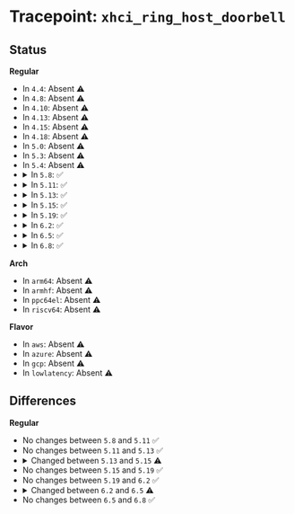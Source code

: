# Tracepoint: <code>xhci_ring_host_doorbell</code>

## Status
<b>Regular</b>
<ul>
<li>
In <code>4.4</code>: Absent ⚠️
</li>
<li>
In <code>4.8</code>: Absent ⚠️
</li>
<li>
In <code>4.10</code>: Absent ⚠️
</li>
<li>
In <code>4.13</code>: Absent ⚠️
</li>
<li>
In <code>4.15</code>: Absent ⚠️
</li>
<li>
In <code>4.18</code>: Absent ⚠️
</li>
<li>
In <code>5.0</code>: Absent ⚠️
</li>
<li>
In <code>5.3</code>: Absent ⚠️
</li>
<li>
In <code>5.4</code>: Absent ⚠️
</li>
<li>
<details>
<summary>In <code>5.8</code>: ✅</summary>

Event:

```c
struct trace_event_raw_xhci_log_doorbell {
    struct trace_entry ent;
    u32 slot;
    u32 doorbell;
    char __data[0];
};
```
Function:

```c
void trace_event_raw_event_xhci_log_doorbell(void *__data, u32 slot, u32 doorbell);
```
</details>
</li>
<li>
<details>
<summary>In <code>5.11</code>: ✅</summary>

Event:

```c
struct trace_event_raw_xhci_log_doorbell {
    struct trace_entry ent;
    u32 slot;
    u32 doorbell;
    char __data[0];
};
```
Function:

```c
void trace_event_raw_event_xhci_log_doorbell(void *__data, u32 slot, u32 doorbell);
```
</details>
</li>
<li>
<details>
<summary>In <code>5.13</code>: ✅</summary>

Event:

```c
struct trace_event_raw_xhci_log_doorbell {
    struct trace_entry ent;
    u32 slot;
    u32 doorbell;
    char __data[0];
};
```
Function:

```c
void trace_event_raw_event_xhci_log_doorbell(void *__data, u32 slot, u32 doorbell);
```
</details>
</li>
<li>
<details>
<summary>In <code>5.15</code>: ✅</summary>

Event:

```c
struct trace_event_raw_xhci_log_doorbell {
    struct trace_entry ent;
    u32 slot;
    u32 doorbell;
    u32 __data_loc_str;
    char __data[0];
};
```
Function:

```c
void trace_event_raw_event_xhci_log_doorbell(void *__data, u32 slot, u32 doorbell);
```
</details>
</li>
<li>
<details>
<summary>In <code>5.19</code>: ✅</summary>

Event:

```c
struct trace_event_raw_xhci_log_doorbell {
    struct trace_entry ent;
    u32 slot;
    u32 doorbell;
    u32 __data_loc_str;
    char __data[0];
};
```
Function:

```c
void trace_event_raw_event_xhci_log_doorbell(void *__data, u32 slot, u32 doorbell);
```
</details>
</li>
<li>
<details>
<summary>In <code>6.2</code>: ✅</summary>

Event:

```c
struct trace_event_raw_xhci_log_doorbell {
    struct trace_entry ent;
    u32 slot;
    u32 doorbell;
    u32 __data_loc_str;
    char __data[0];
};
```
Function:

```c
void trace_event_raw_event_xhci_log_doorbell(void *__data, u32 slot, u32 doorbell);
```
</details>
</li>
<li>
<details>
<summary>In <code>6.5</code>: ✅</summary>

Event:

```c
struct trace_event_raw_xhci_log_doorbell {
    struct trace_entry ent;
    u32 slot;
    u32 doorbell;
    char __data[0];
};
```
Function:

```c
void trace_event_raw_event_xhci_log_doorbell(void *__data, u32 slot, u32 doorbell);
```
</details>
</li>
<li>
<details>
<summary>In <code>6.8</code>: ✅</summary>

Event:

```c
struct trace_event_raw_xhci_log_doorbell {
    struct trace_entry ent;
    u32 slot;
    u32 doorbell;
    char __data[0];
};
```
Function:

```c
void trace_event_raw_event_xhci_log_doorbell(void *__data, u32 slot, u32 doorbell);
```
</details>
</li>
</ul>
<b>Arch</b>
<ul>
<li>
In <code>arm64</code>: Absent ⚠️
</li>
<li>
In <code>armhf</code>: Absent ⚠️
</li>
<li>
In <code>ppc64el</code>: Absent ⚠️
</li>
<li>
In <code>riscv64</code>: Absent ⚠️
</li>
</ul>
<b>Flavor</b>
<ul>
<li>
In <code>aws</code>: Absent ⚠️
</li>
<li>
In <code>azure</code>: Absent ⚠️
</li>
<li>
In <code>gcp</code>: Absent ⚠️
</li>
<li>
In <code>lowlatency</code>: Absent ⚠️
</li>
</ul>

## Differences
<b>Regular</b>
<ul>
<li>
No changes between <code>5.8</code> and <code>5.11</code> ✅
</li>
<li>
No changes between <code>5.11</code> and <code>5.13</code> ✅
</li>
<li>
<details>
<summary>Changed between <code>5.13</code> and <code>5.15</code> ⚠️</summary>
<ul>
<li>
<b>Event changed. </b>
</li>
<li>
<b>Field added. </b>
<code>u32 __data_loc_str</code>
</li>
</ul>
</details>
</li>
<li>
No changes between <code>5.15</code> and <code>5.19</code> ✅
</li>
<li>
No changes between <code>5.19</code> and <code>6.2</code> ✅
</li>
<li>
<details>
<summary>Changed between <code>6.2</code> and <code>6.5</code> ⚠️</summary>
<ul>
<li>
<b>Event changed. </b>
</li>
<li>
<b>Field removed. </b>
<code>u32 __data_loc_str</code>
</li>
</ul>
</details>
</li>
<li>
No changes between <code>6.5</code> and <code>6.8</code> ✅
</li>
</ul>
